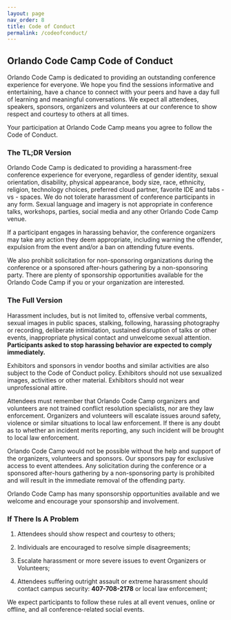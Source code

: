 ```yaml
---
layout: page
nav_order: 8
title: Code of Conduct
permalink: /codeofconduct/
---
```


## Orlando Code Camp Code of Conduct

<p />

Orlando Code Camp is dedicated to providing an outstanding conference experience for everyone. We hope you find the sessions informative and entertaining, have a chance to connect with your peers and have a day full of learning and meaningful conversations. We expect all attendees, speakers, sponsors, organizers and volunteers at our conference to show respect and courtesy to others at all times.

Your participation at Orlando Code Camp means you agree to follow the Code of Conduct.

### The TL;DR Version

Orlando Code Camp is dedicated to providing a harassment-free conference experience for everyone, regardless of gender identity, sexual orientation, disability, physical appearance, body size, race, ethnicity, religion, technology choices, preferred cloud partner, favorite IDE and tabs - vs - spaces. We do not tolerate harassment of conference participants in any form. Sexual language and imagery is not appropriate in conference talks, workshops, parties, social media and any other Orlando Code Camp venue.

If a participant engages in harassing behavior, the conference organizers may take any action they deem appropriate, including warning the offender, expulsion from the event and/or a ban on attending future events.

We also prohibit solicitation for non-sponsoring organizations during the conference or a sponsored after-hours gathering by a non-sponsoring party. There are plenty of sponsorship opportunities available for the Orlando Code Camp if you or your organization are interested.

### The Full Version

Harassment includes, but is not limited to, offensive verbal comments, sexual images in public spaces, stalking, following, harassing photography or recording, deliberate intimidation, sustained disruption of talks or other events, inappropriate physical contact and unwelcome sexual attention. **Participants asked to stop harassing behavior are expected to comply immediately.**

Exhibitors and sponsors in vendor booths and similar activities are also subject to the Code of Conduct policy. Exhibitors should not use sexualized images, activities or other material. Exhibitors should not wear unprofessional attire.

Attendees must remember that Orlando Code Camp organizers and volunteers are not trained conflict resolution specialists, nor are they law enforcement. Organizers and volunteers will escalate issues around safety, violence or similar situations to local law enforcement. If there is any doubt as to whether an incident merits reporting, any such incident will be brought to local law enforcement.

Orlando Code Camp would not be possible without the help and support of the organizers, volunteers and sponsors. Our sponsors pay for exclusive access to event attendees. Any solicitation during the conference or a sponsored after-hours gathering by a non-sponsoring party is prohibited and will result in the immediate removal of the offending party.

Orlando Code Camp has many sponsorship opportunities available and we welcome and encourage your sponsorship and involvement.

### If There Is A Problem

1. Attendees should show respect and courtesy to others;

2. Individuals are encouraged to resolve simple disagreements;

3. Escalate harassment or more severe issues to event Organizers or Volunteers;

4. Attendees suffering outright assault or extreme harassment should contact campus security: **407-708-2178** or local law enforcement;

We expect participants to follow these rules at all event venues, online or offline, and all conference-related social events.
